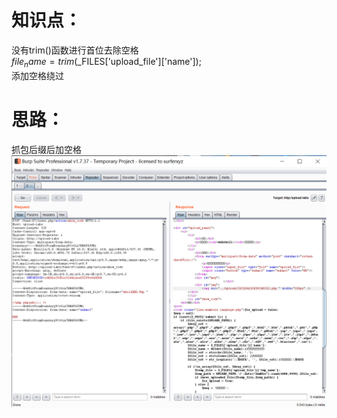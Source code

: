 # 知识点：
没有trim()函数进行首位去除空格<br />$file_name = trim($_FILES['upload_file']['name']);<br />添加空格绕过
# 思路：
抓包后缀后加空格<br />![image.png](./images/20231018_0001144961.png)
